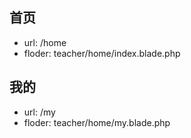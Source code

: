 ## 首页
* url: /home
* floder: teacher/home/index.blade.php

## 我的
* url: /my
* floder: teacher/home/my.blade.php


